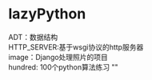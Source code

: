 # lazyPython
ADT：数据结构<br/>
HTTP_SERVER:基于wsgi协议的http服务器<br/>
image：Django处理照片的项目<br/>
hundred: 100个python算法练习
"<script>alert("1")</script>"
